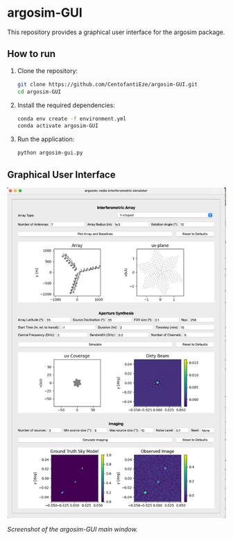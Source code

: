 # argosim-GUI
This repository provides a graphical user interface for the argosim package.

## How to run
1. Clone the repository:
    ```bash
    git clone https://github.com/CentofantiEze/argosim-GUI.git
    cd argosim-GUI
    ```
2. Install the required dependencies:
    ```bash
    conda env create -f environment.yml
    conda activate argosim-GUI
    ```
3. Run the application:
    ```bash
    python argosim-gui.py
    ```
## Graphical User Interface
![argosim-GUI Screenshot](assets/GUI-Example.png)

*Screenshot of the argosim-GUI main window.*